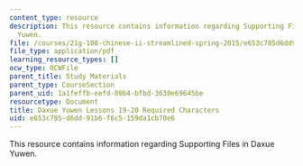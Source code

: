 ```yaml
---
content_type: resource
description: This resource contains information regarding Supporting Files in Daxue
  Yuwen.
file: /courses/21g-108-chinese-ii-streamlined-spring-2015/e653c785d6dd91b6f6c5159da1cb70e6_MIT21G_108S15_L19-20-req.pdf
file_type: application/pdf
learning_resource_types: []
ocw_type: OCWFile
parent_title: Study Materials
parent_type: CourseSection
parent_uid: 1a1feffb-eefd-09b4-bfbd-3630e69645be
resourcetype: Document
title: Daxue Yuwen Lessons 19-20 Required Characters
uid: e653c785-d6dd-91b6-f6c5-159da1cb70e6
---
```

This resource contains information regarding Supporting Files in Daxue Yuwen.

